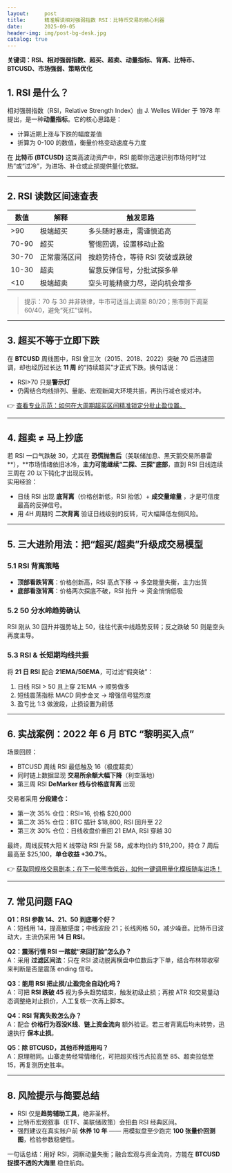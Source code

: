 ```yaml
---
layout:     post
title:      精准解读相对强弱指数 RSI：比特币交易的核心利器
date:       2025-09-05
header-img: img/post-bg-desk.jpg
catalog: true
---
```


**关键词：RSI、相对强弱指数、超买、超卖、动量指标、背离、比特币、BTCUSD、市场强弱、策略优化**

## 1. RSI 是什么？  
相对强弱指数（RSI，Relative Strength Index）由 J. Welles Wilder 于 1978 年提出，是一种**动量指标**。它的核心思路是：  
- 计算近期上涨与下跌的幅度差值  
- 折算为 0-100 的数值，衡量价格变动速度与力度  

在 **比特币 (BTCUSD)** 这类高波动资产中，RSI 能帮你迅速识别市场何时“过热”或“过冷”，为进场、补仓或止损提供量化依据。

---

## 2. RSI 读数区间速查表

| 数值 | 解释 | 触发思路 |
|---|---|---|
| >90 | 极端超买 | 多头随时暴走，需谨慎追高 |
| 70-90 | 超买 | 警惕回调，设置移动止盈 |
| 30-70 | 正常震荡区间 | 按趋势持仓，等待 RSI 突破或跌破 |
| 10-30 | 超卖 | 留意反弹信号，分批试探多单 |
| <10 | 极端超卖 | 空头可能精疲力尽，逆向机会增多 |

> 提示：70 与 30 并非铁律，牛市可适当上调至 80/20；熊市则下调至 60/40，避免“死扛”误判。

---

## 3. 超买不等于立即下跌
在 **BTCUSD** 周线图中，RSI 曾三次（2015、2018、2022）突破 70 后迅速回调，却也经历过长达 **11 周** 的“持续超买”才正式下跌。换句话说：  
- RSI>70 只是**警示灯**  
- 仍需结合均线排列、量能、宏观新闻大环境共振，再执行减仓或对冲。  

👉 [查看专业示范：如何在大周期超买区间精准锁定分批止盈位置。](https://okxdog.com/)

---

## 4. 超卖 ≠ 马上抄底
若 RSI 一口气跌破 30，尤其在 **恐慌抛售后**（美联储加息、黑天鹅交易所暴雷**），**市场情绪依旧冰冷，**主力可能继续“二探、三探”底部**，直到 RSI 日线连续三周在 20 以下钝化才出现反转。  
实用经验：  
- 日线 RSI 出现 **底背离**（价格创新低，RSI 抬低）+ **成交量缩量** ，才是可信度最高的反弹信号。  
- 用 4H 周期的 **二次背离** 验证日线级别的反转，可大幅降低左侧风险。  

---

## 5. 三大进阶用法：把“超买/超卖”升级成交易模型

### 5.1 RSI 背离策略  
- **顶部看跌背离**：价格创新高，RSI 高点下移 → 多空能量失衡，主力出货  
- **底部看涨背离**：价格两次探底不破，RSI 抬升 → 资金悄悄低吸  

### 5.2 50 分水岭趋势确认  
RSI 刚从 30 回升并强势站上 50，往往代表中线趋势反转；反之跌破 50 则是空头再度主导。  

### 5.3 RSI & 长短期均线共振  
将 **21 日 RSI** 配合 **21EMA/50EMA**，可过滤“假突破”：  
1. 日线 RSI > 50 且上穿 21EMA → 顺势做多  
2. 短线震荡指标 MACD 同步金叉 → 增强信号猛烈度  
3. 盈亏比 1:3 做波段，止损设置为前低  

---

## 6. 实战案例：2022 年 6 月 BTC “黎明买入点”

场景回顾：  
- BTCUSD 周线 RSI 最低触及 16（极度超卖）  
- 同时链上数据显现 **交易所余额大幅下降**（利空落地）  
- 第三周 RSI **DeMarker 线与价格底背离** 出现  

交易者采用 **分段建仓：**  
- 第一次 35% 仓位：RSI=16, 价格 $20,000  
- 第二次 35% 仓位：BTC 插针 $18,800, RSI 回升至 22  
- 第三次 30% 仓位：日线收盘价重回 21 EMA, RSI 穿越 30  

最终，周线反转大阳 K 线带动 RSI 升至 58，成本均价约 $19,200，持仓 7 周后最高至 $25,100，**单仓收益 +30.7%**。

👉 [获取同规格交易剧本：在下一轮熊市低谷，如何一键调用量化模板随车进场！](https://okxdog.com/)

---

## 7. 常见问题 FAQ

**Q1：RSI 参数 14、21、50 到底哪个好？**  
A：短线用 14，提高敏感度；中线波段 21；长线网格 50，减少噪音。比特币日波动大，主流仍采用 **14 日 RSI**。

**Q2：震荡行情 RSI 一踏就“来回打脸”怎么办？**  
A：采用 **过滤区间法**：只在 RSI 波动脱离横盘中位数后才下单，结合布林带收窄来判断是否是震荡 ending 信号。

**Q3：能用 RSI 把止损/止盈完全自动化吗？**  
A：可把 **RSI 跌破 45** 视为多头趋势结束，触发初级止损；再按 ATR 和交易量动态调整绝对止损价，人工复核一次再上脚本。

**Q4：RSI 背离失败怎么办？**  
A：配合 **价格行为吞没K线**、**链上资金流向** 额外验证。若三者背离后均未转势，迅速执行 **保本止损**。

**Q5：除 BTCUSD，其他币种适用吗？**  
A：原理相同。山寨走势经常情绪化，可把超买线污点拉高至 85、超卖拉低至 15，再复测历史胜率。

---

## 8. 风险提示与简要总结

- RSI 仅是**趋势辅助工具**，绝非圣杯。  
- 比特币宏观叙事（ETF、美联储政策）会扭曲 RSI 经典区间。  
- 强烈建议在真实账户前 **休养 10 年** —— 用模拟盘至少跑完 **100 张量价回测图**，检验参数稳健性。  

一句话总结：用好 RSI，洞察动量失衡；融合宏观与资金流向，方能在 **BTCUSD 捉摸不透的大海里** 稳住航向。